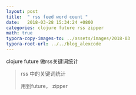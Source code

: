 ```yaml
---
layout: post
title:  " rss feed word count "
date:   2018-03-28 15:34:24 +0800
categories: clojure future rss zipper
math: true
typora-copy-images-to: ../assets/images/2018-03
typora-root-url: ../../blog_alexcode
---
```

clojure future 做rss关键词统计

> rss 中的关键词统计
>
> 用到future， zipper

<script src="https://gist.github.com/alexwanng/27ab50a79c716679e3b88ff70f5cf332.js"></script>






